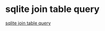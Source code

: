 # sqlite join table query
[sqlite join table query](https://aiwithcloud.com/2022/09/16/sqlite_join_table_query/)